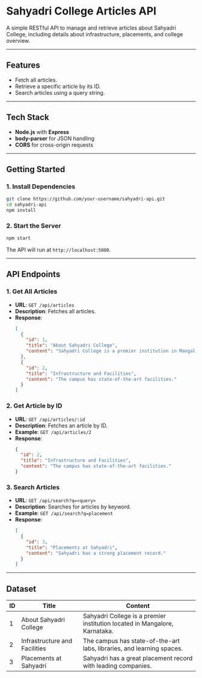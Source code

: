 # **Sahyadri College Articles API**

A simple RESTful API to manage and retrieve articles about Sahyadri College, including details about infrastructure, placements, and college overview.

---

## **Features**

- Fetch all articles.
- Retrieve a specific article by its ID.
- Search articles using a query string.

---

## **Tech Stack**

- **Node.js** with **Express**
- **body-parser** for JSON handling
- **CORS** for cross-origin requests

---

## **Getting Started**

### **1. Install Dependencies**

```bash
git clone https://github.com/your-username/sahyadri-api.git
cd sahyadri-api
npm install
```

### **2. Start the Server**

```bash
npm start
```

The API will run at `http://localhost:5000`.

---

## **API Endpoints**

### **1. Get All Articles**

- **URL**: `GET /api/articles`
- **Description**: Fetches all articles.
- **Response**:
  ```json
  [
    {
      "id": 1,
      "title": "About Sahyadri College",
      "content": "Sahyadri College is a premier institution in Mangalore."
    },
    {
      "id": 2,
      "title": "Infrastructure and Facilities",
      "content": "The campus has state-of-the-art facilities."
    }
  ]
  ```

### **2. Get Article by ID**

- **URL**: `GET /api/articles/:id`
- **Description**: Fetches an article by ID.
- **Example**: `GET /api/articles/2`
- **Response**:
  ```json
  {
    "id": 2,
    "title": "Infrastructure and Facilities",
    "content": "The campus has state-of-the-art facilities."
  }
  ```

### **3. Search Articles**

- **URL**: `GET /api/search?q=<query>`
- **Description**: Searches for articles by keyword.
- **Example**: `GET /api/search?q=placement`
- **Response**:
  ```json
  [
    {
      "id": 3,
      "title": "Placements at Sahyadri",
      "content": "Sahyadri has a strong placement record."
    }
  ]
  ```

---

## **Dataset**

| **ID** | **Title**                     | **Content**                                                                |
| ------ | ----------------------------- | -------------------------------------------------------------------------- |
| 1      | About Sahyadri College        | Sahyadri College is a premier institution located in Mangalore, Karnataka. |
| 2      | Infrastructure and Facilities | The campus has state-of-the-art labs, libraries, and learning spaces.      |
| 3      | Placements at Sahyadri        | Sahyadri has a great placement record with leading companies.              |
